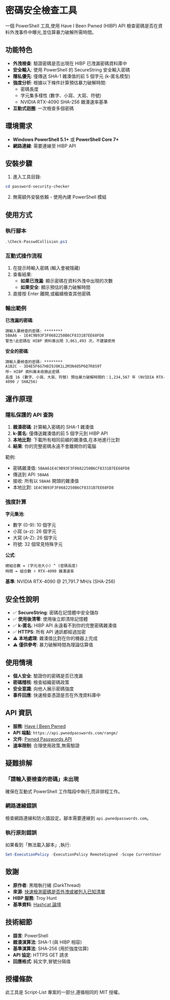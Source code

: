# 密碼安全檢查工具

一個 PowerShell 工具,使用 Have I Been Pwned (HIBP) API 檢查密碼是否在資料外洩事件中曝光,並估算暴力破解所需時間。

## 功能特色

- **外洩檢查**: 驗證密碼是否出現在 HIBP 已洩漏密碼資料庫中
- **安全輸入**: 使用 PowerShell 的 SecureString 安全輸入密碼
- **隱私優先**: 僅傳送 SHA-1 雜湊值的前 5 個字元 (k-匿名模型)
- **強度分析**: 根據以下條件計算預估暴力破解時間:
  - 密碼長度
  - 字元集多樣性 (數字、小寫、大寫、符號)
  - NVIDIA RTX-4090 SHA-256 雜湊速率基準
- **互動式迴圈**: 一次檢查多個密碼

## 環境需求

- **Windows PowerShell 5.1+** 或 **PowerShell Core 7+**
- **網路連線**: 需要連線至 HIBP API

## 安裝步驟

1. 進入工具目錄:
```powershell
cd password-security-checker
```

2. 無需額外安裝依賴 - 使用內建 PowerShell 模組

## 使用方式

### 執行腳本

```powershell
.\Check-PasswdCollision.ps1
```

### 互動式操作流程

1. 在提示時輸入密碼 (輸入會被隱藏)
2. 查看結果:
   - **如果已洩漏**: 顯示密碼在資料外洩中出現的次數
   - **如果安全**: 顯示預估的暴力破解時間
3. 直接按 Enter 離開,或繼續檢查其他密碼

### 輸出範例

**已洩漏的密碼**:
```
請輸入要檢查的密碼: ********
5BAA6 - 1E4C9B93F3F0682250B6CF8331B7EE68FD8
警告!此密碼在 HIBP 資料庫出現 3,861,493 次，不建議使用
```

**安全的密碼**:
```
請輸入要檢查的密碼: ********
A1B2C - 3D4E5F6G7H8I9J0K1L2M3N4O5P6Q7R8S9T
呼~ HIBP 資料庫未收錄此密碼
長度 16 (數字、小寫、大寫、符號) 預估暴力破解時間約：1,234,567 年 (NVIDIA RTX-4090 / SHA256)
```

## 運作原理

### 隱私保護的 API 查詢

1. **雜湊密碼**: 計算輸入密碼的 SHA-1 雜湊值
2. **k-匿名**: 僅傳送雜湊值的前 5 個字元到 HIBP API
3. **本地比對**: 下載所有相同前綴的雜湊值,在本地進行比對
4. **結果**: 你的完整密碼永遠不會離開你的電腦

範例:
- 密碼雜湊值: `5BAA61E4C9B93F3F0682250B6CF8331B7EE68FD8`
- 傳送到 API: `5BAA6`
- 接收: 所有以 `5BAA6` 開頭的雜湊值
- 本地比對: `1E4C9B93F3F0682250B6CF8331B7EE68FD8`

### 強度計算

**字元集池**:
- 數字 (0-9): 10 個字元
- 小寫 (a-z): 26 個字元
- 大寫 (A-Z): 26 個字元
- 符號: 32 個常見特殊字元

**公式**:
```
總組合數 = (字元池大小) ^ (密碼長度)
時間 = 組合數 ÷ RTX-4090 雜湊速率
```

**基準**: NVIDIA RTX-4090 @ 21,791.7 MH/s (SHA-256)

## 安全性說明

- ✅ **SecureString**: 密碼在記憶體中安全儲存
- ✅ **使用後清零**: 使用後立即清除記憶體
- ✅ **k-匿名**: HIBP API 永遠看不到你的完整密碼雜湊值
- ✅ **HTTPS**: 所有 API 通訊都經過加密
- ⚠️ **本地處理**: 雜湊值比對在你的機器上完成
- ⚠️ **僅供參考**: 暴力破解時間為理論估算值

## 使用情境

- **個人安全**: 驗證你的密碼是否已洩漏
- **密碼稽核**: 檢查組織密碼政策
- **安全意識**: 向他人展示密碼強度
- **事件回應**: 快速檢查憑證是否在外洩資料庫中

## API 資訊

- **服務**: [Have I Been Pwned](https://haveibeenpwned.com/)
- **API 端點**: `https://api.pwnedpasswords.com/range/`
- **文件**: [Pwned Passwords API](https://haveibeenpwned.com/API/v3#PwnedPasswords)
- **速率限制**: 合理使用政策,無需驗證

## 疑難排解

### 「請輸入要檢查的密碼」未出現

確保在互動式 PowerShell 工作階段中執行,而非排程工作。

### 網路連線錯誤

檢查網路連線和防火牆設定。腳本需要連線到 `api.pwnedpasswords.com`。

### 執行原則錯誤

如果看到「無法載入腳本」,執行:
```powershell
Set-ExecutionPolicy -ExecutionPolicy RemoteSigned -Scope CurrentUser
```

## 致謝

- **原作者**: 黑暗執行緒 (DarkThread)
- **來源**: [快速檢測密碼是否外洩或被列入已知清單](https://blog.darkthread.net/blog/pwd-hibp-check/)
- **HIBP 服務**: Troy Hunt
- **基準資料**: [Hashcat 論壇](https://hashcat.net/forum/thread-11277.html)

## 技術細節

- **語言**: PowerShell
- **雜湊演算法**: SHA-1 (與 HIBP 相容)
- **基準演算法**: SHA-256 (用於強度估算)
- **API 協定**: HTTPS GET 請求
- **回應格式**: 純文字,冒號分隔值

## 授權條款

此工具是 Script-List 專案的一部分,遵循相同的 MIT 授權。
